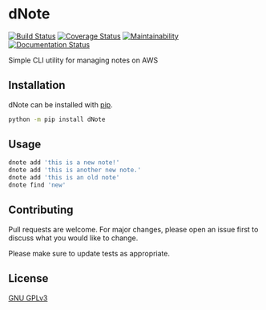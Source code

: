 # dNote

[![Build Status](https://travis-ci.com/yetisir/dnote.svg?branch=master)](https://travis-ci.com/yetisir/dnote)
[![Coverage Status](https://coveralls.io/repos/github/yetisir/dnote/badge.svg?branch=master)](https://coveralls.io/github/yetisir/dnote?branch=master)
[![Maintainability](https://api.codeclimate.com/v1/badges/9188bb54d74247ab039e/maintainability)](https://codeclimate.com/github/yetisir/dnote/maintainability)
[![Documentation Status](https://readthedocs.org/projects/dnote/badge/?version=latest)](https://dnote.readthedocs.io/en/latest/?badge=latest)

Simple CLI utility for managing notes on AWS


## Installation

dNote can be installed with [pip](https://pip.pypa.io/en/stable/).

```bash
python -m pip install dNote
```

## Usage

```bash
dnote add 'this is a new note!'
dnote add 'this is another new note.'
dnote add 'this is an old note'
dnote find 'new'
```

## Contributing
Pull requests are welcome. For major changes, please open an issue first to discuss what you would like to change.

Please make sure to update tests as appropriate.

## License
[GNU GPLv3](https://choosealicense.com/licenses/gpl-3.0/)
